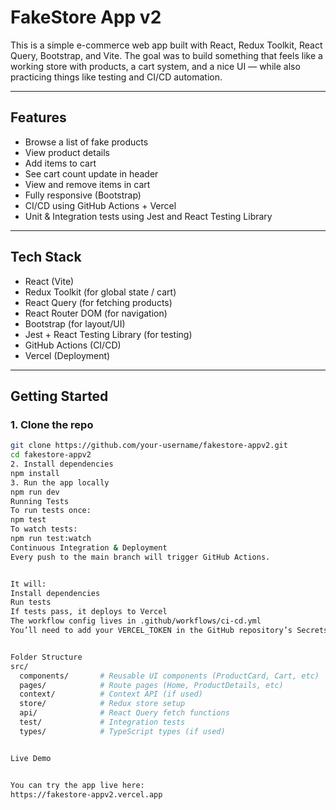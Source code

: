 # FakeStore App v2

This is a simple e-commerce web app built with React, Redux Toolkit, React Query, Bootstrap, and Vite. The goal was to build something that feels like a working store with products, a cart system, and a nice UI — while also practicing things like testing and CI/CD automation.

---

## Features

- Browse a list of fake products
- View product details
- Add items to cart
- See cart count update in header
- View and remove items in cart
- Fully responsive (Bootstrap)
-  CI/CD using GitHub Actions + Vercel
-  Unit & Integration tests using Jest and React Testing Library

---

## Tech Stack

- React (Vite)
- Redux Toolkit (for global state / cart)
- React Query (for fetching products)
- React Router DOM (for navigation)
- Bootstrap (for layout/UI)
- Jest + React Testing Library (for testing)
- GitHub Actions (CI/CD)
- Vercel (Deployment)

---

## Getting Started

### 1. Clone the repo

```bash
git clone https://github.com/your-username/fakestore-appv2.git
cd fakestore-appv2
2. Install dependencies
npm install
3. Run the app locally
npm run dev
Running Tests
To run tests once:
npm test
To watch tests:
npm run test:watch
Continuous Integration & Deployment
Every push to the main branch will trigger GitHub Actions.


It will:
Install dependencies
Run tests
If tests pass, it deploys to Vercel
The workflow config lives in .github/workflows/ci-cd.yml
You’ll need to add your VERCEL_TOKEN in the GitHub repository’s Secrets for the deploy step to work.


Folder Structure
src/
  components/       # Reusable UI components (ProductCard, Cart, etc)
  pages/            # Route pages (Home, ProductDetails, etc)
  context/          # Context API (if used)
  store/            # Redux store setup
  api/              # React Query fetch functions
  test/             # Integration tests
  types/            # TypeScript types (if used)


Live Demo


You can try the app live here:
https://fakestore-appv2.vercel.app



